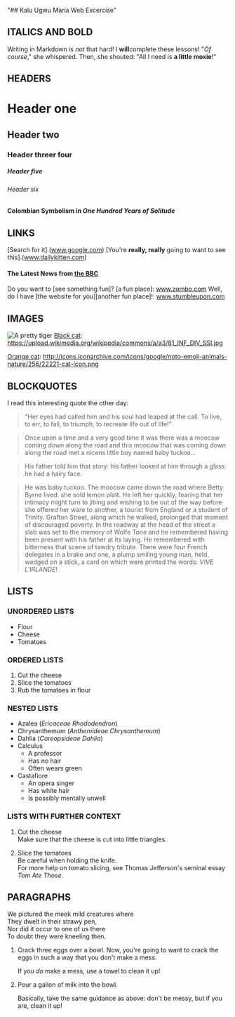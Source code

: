 "## Kalu Ugwu Maria Web Excercise"
## ITALICS AND BOLD
Writing in Markdown is _not_ that hard!
I **will**complete these lessons!
 "_Of course_," she whispered. Then, she shouted: "All I need is **a little moxie**!"
## HEADERS
# Header one
## Header two
### Header threer four
##### Header five
###### Header six
#### Colombian Symbolism in _One Hundred Years of Solitude_
## LINKS
[Search for it].(www.google.com)
[You're **really, really** going to want to see this].(www.dailykitten.com)
#### The Latest News from [the BBC](www.bbc.com/news)
Do you want to [see something fun]? [a fun place]: www.zombo.com
Well, do I have [the website for you][another fun place]!: www.stumbleupon.com
## IMAGES
![A pretty tiger](https://upload.wikimedia.org/wikipedia/commons/5/56/Tiger.50.jpg)
[Black cat][Black]: https://upload.wikimedia.org/wikipedia/commons/a/a3/81_INF_DIV_SSI.jpg

[Orange cat][Orange]:   http://icons.iconarchive.com/icons/google/noto-emoji-animals-nature/256/22221-cat-icon.png

[Black]: https://upload.wikimedia.org/wikipedia/commons/a/a3/81_INF_DIV_SSI.jpg

[Orange]: http://icons.iconarchive.com/icons/google/noto-emoji-animals-nature/256/22221-cat-icon.png
## BLOCKQUOTES
I read this interesting quote the other day:

> "Her eyes had called him and his soul had leaped at the call. To live, to err, to fall, to triumph, to recreate life out of life!"

>Once upon a time and a very good time it was there was a moocow coming down along the road and this moocow that was coming down along the road met a nicens little boy named baby tuckoo...

>His father told him that story: his father looked at him through a glass: he had a hairy face.

>He was baby tuckoo. The moocow came down the road where Betty Byrne lived: she sold lemon platt.
>He left her quickly, fearing that her intimacy might turn to jibing and wishing to be out of the way before she offered her ware to another, a tourist from England or a student of Trinity. Grafton Street, along which he walked, prolonged that moment of discouraged poverty. In the roadway at the head of the street a slab was set to the memory of Wolfe Tone and he remembered having been present with his father at its laying. He remembered with bitterness that scene of tawdry tribute. There were four French delegates in a brake and one, a plump smiling young man, held, wedged on a stick, a card on which were printed the words: _VIVE L'IRLANDE_!
## LISTS
### UNORDERED LISTS
* Flour 
* Cheese
* Tomatoes
### ORDERED LISTS
1. Cut the cheese 
2. Slice the tomatoes 
3. Rub the tomatoes in flour
### NESTED LISTS
* Azalea (_Ericaceae Rhododendron_)
* Chrysanthemum (_Anthemideae Chrysanthemum_)
* Dahlia (_Coreopsideae Dahlia_)
* Calculus 
    * A professor 
    * Has no hair 
    * Often wears green
* Castafiore 
    * An opera singer 
    * Has white hair 
    * Is possibly mentally unwell
### LISTS WITH FURTHER CONTEXT
 1. Cut the cheese   
    Make sure that the cheese is cut into little triangles.

2. Slice the tomatoes   
    Be careful when holding the knife.    
    For more help on tomato slicing, see Thomas Jefferson's   seminal essay _Tom Ate Those_.
## PARAGRAPHS
We pictured the meek mild creatures where  
They dwelt in their strawy pen,  
Nor did it occur to one of us there  
To doubt they were kneeling then.  
1. Crack three eggs over a bowl.
   Now, you're going to want to crack the eggs in such a way that you don't make a mess.

   If you _do_ make a mess, use a towel to clean it up!

2. Pour a gallon of milk into the bowl.

   Basically, take the same guidance as above: don't be messy, but if you are, clean it up!
